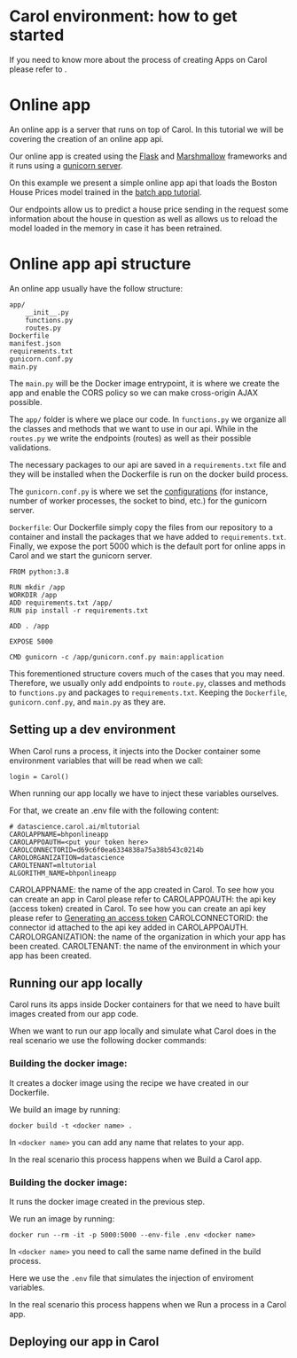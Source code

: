 # Carol environment: how to get started

If you need to know more about the process of creating Apps on Carol please refer to []().

# Online app

An online app is a server that runs on top of Carol. In this tutorial we will be covering the creation of an online app api.

Our online app is created using the [Flask](https://flask.palletsprojects.com/en/2.0.x/) and [Marshmallow](https://marshmallow.readthedocs.io/en/stable/quickstart.html#) frameworks and it runs using a [gunicorn server](https://gunicorn.org/).

On this example we present a simple online app api that loads the Boston House Prices model trained in the [batch app tutorial]().

Our endpoints allow us to predict a house price sending in the request some information about the house in question as well as allows us to reload the model loaded in the memory in case it has been retrained.

# Online app api structure

An online app usually have the follow structure:

```
app/
    __init__.py
    functions.py
    routes.py
Dockerfile
manifest.json
requirements.txt
gunicorn.conf.py
main.py
```

The `main.py` will be the Docker image entrypoint, it is where we create the app and enable the CORS policy so we can make cross-origin AJAX possible.

The `app/` folder is where we place our code. In `functions.py` we organize all the classes and methods that we want to use in our api. While in the `routes.py` we write the endpoints (routes) as well as their possible validations.

The necessary packages to our api are saved in a `requirements.txt` file and they will be installed when the Dockerfile is run on the docker build process.

The `gunicorn.conf.py` is where we set the [configurations](https://docs.gunicorn.org/en/stable/settings.html#settings) (for instance, number of worker processes, the socket to bind, etc.) for the gunicorn server.

`Dockerfile`:
Our Dockerfile simply copy the files from our repository to a container and install the packages that we have added to `requirements.txt`. Finally, we expose the port 5000 which is the default port for online apps in Carol and we start the gunicorn server.

```
FROM python:3.8

RUN mkdir /app
WORKDIR /app
ADD requirements.txt /app/
RUN pip install -r requirements.txt

ADD . /app

EXPOSE 5000

CMD gunicorn -c /app/gunicorn.conf.py main:application
```


This forementioned structure covers much of the cases that you may need. Therefore, we usually only add endpoints to `route.py`, classes and methods to `functions.py` and packages to `requirements.txt`. Keeping the `Dockerfile`, `gunicorn.conf.py`, and `main.py` as they are.

## Setting up a dev environment

When Carol runs a process, it injects into the Docker container some environment variables that will be read when we call:
```
login = Carol()
```

When running our app locally we have to inject these variables ourselves.

For that, we create an .env file with the following content:

```
# datascience.carol.ai/mltutorial
CAROLAPPNAME=bhponlineapp
CAROLAPPOAUTH=<put your token here>
CAROLCONNECTORID=d69c6f0ea6334838a75a38b543c0214b
CAROLORGANIZATION=datascience
CAROLTENANT=mltutorial
ALGORITHM_NAME=bhponlineapp
```

CAROLAPPNAME: the name of the app created in Carol. To see how you can create an app in Carol please refer to []()
CAROLAPPOAUTH: the api key (access token) created in Carol. To see how you can create an api key please refer to [Generating an access token]()
CAROLCONNECTORID: the connector id attached to the api key added in CAROLAPPOAUTH.
CAROLORGANIZATION: the name of the organization in which your app has been created.
CAROLTENANT: the name of the environment in which your app has been created.


## Running our app locally

Carol runs its apps inside Docker containers for that we need to have built images created from our app code.

When we want to run our app locally and simulate what Carol does in the real scenario we use the following docker commands:

### Building the docker image:

It creates a docker image using the recipe we have created in our Dockerfile.

We build an image by running:

```
docker build -t <docker name> .
```

In `<docker name>` you can add any name that relates to your app.

In the real scenario this process happens when we Build a Carol app.

### Building the docker image:

It runs the docker image created in the previous step.

We run an image by running:

```
docker run --rm -it -p 5000:5000 --env-file .env <docker name>
```

In `<docker name>` you need to call the same name defined in the build process.

Here we use the `.env` file that simulates the injection of enviroment variables.

In the real scenario this process happens when we Run a process in a Carol app.

## Deploying our app in Carol